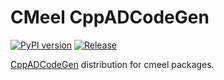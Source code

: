 # CMeel CppADCodeGen

[![PyPI version](https://badge.fury.io/py/cmeel-cppadcodegen.svg)](https://pypi.org/project/cmeel-cppadcodegen)
[![Release](https://github.com/cmake-wheel/cmeel-cppadcodegen/actions/workflows/release.yml/badge.svg)](https://github.com/cmake-wheel/cmeel-cppadcodegen/actions/workflows/release.yml)

[CppADCodeGen](https://github.com/joaoleal/CppADCodeGen) distribution for cmeel packages.
